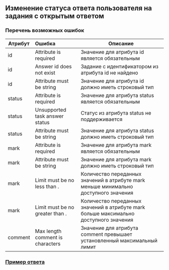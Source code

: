 ## Изменение статуса ответа пользователя на задания с открытым ответом
### Перечень возможных ошибок
| Атрибут | Ошибка                        | Описание                                            |
|---------|:------------------------------|-----------------------------------------------------|
| id | Attribute is required | Значение для атрибута id является обязательным  |
| id | Answer id does not exist | Задание с идентификатором из атрибута id не найдено  |
| id | Attribute must be string | Значение для атрибута id должно иметь строковый тип  |
| status | Attribute is required | Значение для атрибута status является обязательным |
| status | Unsupported task answer status | Статус из атрибута status не поддерживается |
| status | Attribute must be string | Значение для атрибута status должно иметь строковый тип |
| mark | Attribute is required | Значение для атрибута mark является обязательным |
| mark | Attribute must be string | Значение для атрибута mark должно иметь строковый тип |
| mark | Limit must be no less than <min limit>.        | Количество переданных значений в атрибуте mark меньше минимально доступного значения |
| mark | Limit must be no greater than <max limit>.   | Количество переданных значений в атрибуте mark больше максимально доступного значения |
| comment | Max length comment is <max limit> characters | Значение для атрибута comment превышает установленный максимальный лимит |
### [Пример ответа](https://github.com/ekvio-dev/integration-api-response-examples/blob/master/examples/v2/learning-program/open-question-verification.json)